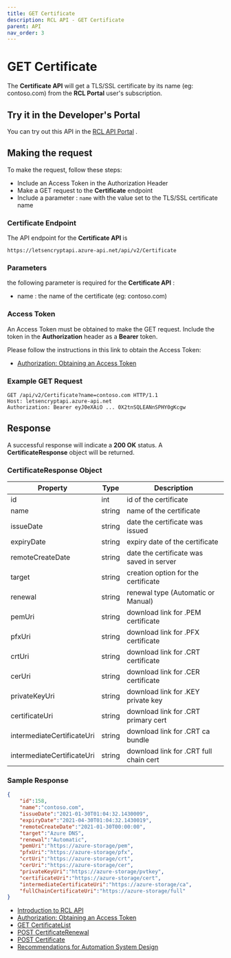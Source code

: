 ```yaml
---
title: GET Certificate
description: RCL API - GET Certificate
parent: API
nav_order: 3
---
```


# GET Certificate

The **Certificate API** will get a TLS/SSL certificate by its name (eg: contoso.com) from the **RCL Portal** user's subscription.

## Try it in the Developer's Portal

You can try out this API in the [RCL API Portal](https://letsencryptapi.developer.azure-api.net/) .

## Making the request

To make the request, follow these steps:

- Include an Access Token in the Authorization Header
- Make a GET request to the **Certificate** endpoint
- Include a parameter : ``name`` with the value set to the TLS/SSL certificate name 

### Certificate Endpoint

The API endpoint for the **Certificate API** is

```
https://letsencryptapi.azure-api.net/api/v2/Certificate
```

### Parameters

the following parameter is required for the **Certificate API** :

- name : the name of the certificate (eg: contoso.com)

### Access Token

An Access Token must be obtained to make the GET request. Include the token in the **Authorization** header as a **Bearer** token. 

Please follow the instructions in this link to obtain the Access Token:

- [Authorization: Obtaining an Access Token](./authorization)

### Example GET Request

```
GET /api/v2/Certificate?name=contoso.com HTTP/1.1
Host: letsencryptapi.azure-api.net
Authorization: Bearer eyJ0eXAiO ... 0X2tnSQLEANnSPHY0gKcgw
```

## Response

A successful response will indicate a **200 OK** status. A **CertificateResponse** object will be returned.

### CertificateResponse Object

| Property                   | Type          | Description                              |
| ---------------------------| ------------- |------------------------------------------|
| id                         | int           | id of the certificate                    |
| name                       | string        | name of the certificate                  |
| issueDate                  | string        | date the certificate was issued          |
| expiryDate                 | string        | expiry date of the certificate           |
| remoteCreateDate           | string        | date the certificate was saved in server |
| target                     | string        | creation option for the certificate      |
| renewal                    | string        | renewal type (Automatic or Manual)       |
| pemUri                     | string        | download link for .PEM certificate       |
| pfxUri                     | string        | download link for .PFX certificate       |
| crtUri                     | string        | download link for .CRT certificate       |
| cerUri                     | string        | download link for .CER certificate       |
| privateKeyUri              | string        | download link for .KEY private key       |
| certificateUri             | string        | download link for .CRT primary cert      |
| intermediateCertificateUri | string        | download link for .CRT ca bundle         |
| intermediateCertificateUri | string        | download link for .CRT full chain cert   |

### Sample Response

```json
{
    "id":158,
    "name":"contoso.com",
    "issueDate":"2021-01-30T01:04:32.1430009",
    "expiryDate":"2021-04-30T01:04:32.1430019",
    "remoteCreateDate":"2021-01-30T00:00:00",
    "target":"Azure DNS",
    "renewal":"Automatic",
    "pemUri":"https://azure-storage/pem",
    "pfxUri":"https://azure-storage/pfx",
    "crtUri":"https://azure-storage/crt",
    "cerUri":"https://azure-storage/cer",
    "privateKeyUri":"https://azure-storage/pvtkey",
    "certificateUri":"https://azure-storage/cert",
    "intermediateCertificateUri":"https://azure-storage/ca",
    "fullChainCertificateUri":"https://azure-storage/full"
}
```

- [Introduction to RCL API](./introduction)
- [Authorization: Obtaining an Access Token](./authorization)
- [GET CertificateList](./get-certificate-list)
- [POST CertificateRenewal](./post-certificate-renewal)
- [POST Certificate](./post-certificate)
- [Recommendations for Automation System Design](./automation-system)